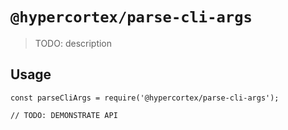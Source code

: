 # `@hypercortex/parse-cli-args`

> TODO: description

## Usage

```
const parseCliArgs = require('@hypercortex/parse-cli-args');

// TODO: DEMONSTRATE API
```
